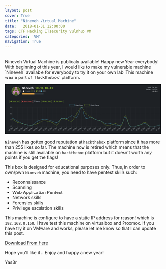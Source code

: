 ```yaml
---
layout: post
cover: True
title: "Nineveh Virtual Machine"
date:   2018-01-01 12:00:00
tags: CTF Hacking ITsecurity vulnhub VM
categories: 'VM'
navigation: True
---
```

<br>
Nineveh Virtual Machine is publicaly available! Happy new Year everybody! With beginning of this year, I would like to make my vulnerable machine `Nineveh` available for everybody to try it on your own lab! This machine was a part of `Hackthebox` platform.

![alt text](/assets/images/nineveh.png "Logo Title Text 1")

`Nineveh` has gotten good reputation at `hackthebox` platform since it has more than 255 likes so far. The machine now is retired which means that the machine is still available on `hackthebox` platform but it doesn't worth any points if you get the flags!

This box is designed for educational purposes only. Thus, in order to own/pwn `Nineveh` machine, you need to have pentest skills such:
  - Reconnaissance 
  - Scanning
  - Web Application Pentest
  - Network skills
  - Forensics skills
  - Privilege escalation skills

This machine is configure to have a static IP address for reason! which is `192.168.0.150`. I have test this machine on virtualbox and Proxmox. If you have try it on VMware and works, please let me know so that I can update this post.

[Download From Here](https://mega.nz/#!IxVyxaCB!1CyONKh9jY7IhhcaIjE9AyGKCHGLD_DYMLbfiQtQrls)

Hope you'll like it .. Enjoy and happy a new year!

Yas3r


